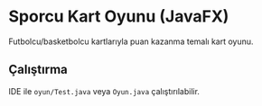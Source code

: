 # Sporcu Kart Oyunu (JavaFX)

Futbolcu/basketbolcu kartlarıyla puan kazanma temalı kart oyunu.

## Çalıştırma
IDE ile `oyun/Test.java` veya `Oyun.java` çalıştırılabilir.
